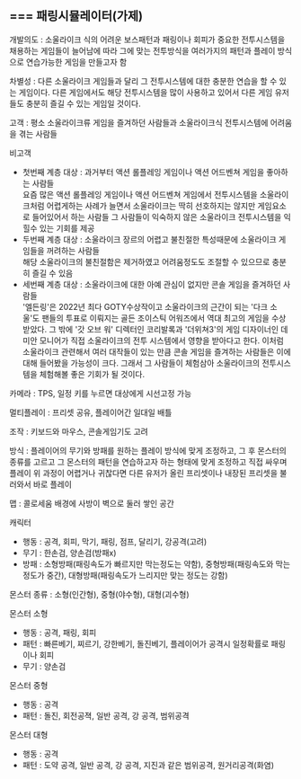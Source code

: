===
패링시뮬레이터(가제)
---
개발의도 : 소울라이크 식의 어려운 보스패턴과 패링이나 회피가 중요한 전투시스템을 채용하는 게임들이 늘어남에 따라 그에 맞는 전투방식을 여러가지의 패턴과 플레이 방식으로 연습가능한 게임을 만들고자 함
    
차별성 : 다른 소울라이크 게임들과 달리 그 전투시스템에 대한 충분한 연습을 할 수 있는 게임이다. 다른 게임에서도 해당 전투시스템을 많이 사용하고 있어서 다른 게임 유저들도 충분히 즐길 수 있는 게임일 것이다.
    
고객 : 평소 소울라이크류 게임을 즐겨하던 사람들과 소울라이크식 전투시스템에 어려움을 겪는 사람들
    
비고객
  - 첫번째 계층 대상 : 과거부터 액션 롤플레잉 게임이나 액션 어드벤쳐 게임을 좋아하는 사람들<br/>
                      요즘 많은 액션 롤플레잉 게임이나 액션 어드벤쳐 게임에서 전투시스템을 소울라이크처럼 어렵게하는 사례가 늘면서 소울라이크는 딱히 선호하지는 않지만 게임요소로 들어있어서 하는 사람들
                      그 사람들이 익숙하지 않은 소울라이크 전투시스템을 익힐수 있는 기회를 제공
  - 두번째 계층 대상 : 소울라이크 장르의 어렵고 불친절한 특성때문에 소울라이크 게임들을 꺼려하는 사람들<br/>
                      해당 소울라이크의 불친절함은 제거하였고 어려움정도도 조절할 수 있으므로 충분히 즐길 수 있음
  - 세번째 계층 대상 : 소울라이크에 대한 아예 관심이 없지만 콘솔 게임을 즐겨하던 사람들<br/>
                      '엘든링'은 2022년 최다 GOTY수상작이고 소울라이크의 근간이 되는 '다크 소울'도 팬들의 투표로 이뤄지는 골든 조이스틱 어워즈에서 역대 최고의 게임을 수상받았다. 
                      그 밖에 '갓 오브 워' 디렉터인 코리발록과 '더위쳐3'의 게임 디자이너인 데미안 모니어가 직접 소울라이크의 전투 시스템에서 영향을 받아다고 한다.
                      이처럼 소울라이크 관련해서 여러 대작들이 있는 만큼 콘솔 게임을 즐겨하는 사람들은 이에 대해 들어봤을 가능성이 크다. 
                      그래서 그 사람들이 체험삼아 소울라이크의 전투시스템을 체험해볼 좋은 기회가 될 것이다.  
     
카메라 : TPS, 일정 키를 누르면 대상에게 시선고정 가능
        
멀티플레이 : 프리셋 공유, 플레이어간 일대일 배틀
    
조작 : 키보드와 마우스, 콘솔게임기도 고려
       
방식 : 플레이어의 무기와 방패를 원하는 플레이 방식에 맞게 조정하고, 그 후 몬스터의 종류를 고르고 그 몬스터의 패턴을 연습하고자 하는 형태에 맞게 조정하고 직접 싸우며 플레이
       위 과정이 어렵거나 귀찮다면 다른 유저가 올린 프리셋이나 내장된 프리셋을 불러와서 바로 플레이
      
맵 : 콜로세움 배경에 사방이 벽으로 둘러 쌓인 공간
     
캐릭터
  - 행동 : 공격, 회피, 막기, 패링, 점프, 달리기, 강공격(고려)
  - 무기 : 한손검, 양손검(방패x)
  - 방패 : 소형방패(패링속도가 빠르지만 막는정도는 약함), 중형방패(패링속도와 막는정도가 중간), 대형방패(패링속도가 느리지만 맞는 정도는 강함)
    
몬스터 종류 : 소형(인간형), 중형(야수형), 대형(괴수형)
   
몬스터 소형
  - 행동 : 공격, 패링, 회피
  - 패턴 : 빠른베기, 찌르기, 강한베기, 돌진베기, 플레이어가 공격시 일정확률로 패링이나 회피
  - 무기 : 양손검
      
몬스터 중형
  - 행동 : 공격
  - 패턴 : 돌진, 회전공젹, 일반 공격, 강 공격, 범위공격
       
몬스터 대형
  - 행동 : 공격
  - 패턴 : 도약 공격, 일반 공격, 강 공격, 지진과 같은 범위공격, 원거리공격(화염)
        

